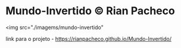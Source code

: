 # Mundo-Invertido &copy; Rian Pacheco

<img src="./imagems/mundo-invertido"

link para o projeto - https://rianpacheco.github.io/Mundo-Invertido/
